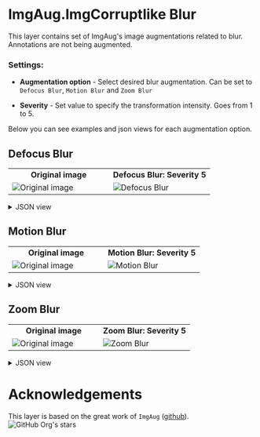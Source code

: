 # ImgAug.ImgCorruptlike Blur

This layer contains set of ImgAug's image augmentations related to blur. Annotations are not being augmented.

### Settings:

- **Augmentation option** - Select desired blur augmentation. Can be set to `Defocus Blur`, `Motion Blur` and `Zoom Blur`

- **Severity** - Set value to specify the transformation intensity. Goes from 1 to 5.

Below you can see examples and json views for each augmentation option.

## Defocus Blur

<table>
<tr>
<td style="text-align:center; width:50%"><strong>Original image</strong></td>
<td style="text-align:center; width:50%"><strong>Defocus Blur: Severity 5</strong></td>
</tr>
<tr>
<td> <img src="https://github.com/supervisely-ecosystem/data-nodes/assets/115161827/894e0c45-44c9-4c67-9d9f-11cd5654fc90" alt="Original image" /> </td>
<td> <img src="https://github.com/supervisely-ecosystem/data-nodes/assets/115161827/fb8b2263-fee6-4943-8ee7-f6a57e321033" alt="Defocus Blur" /> </td>
</tr>
</table>

<details>
  <summary>JSON view</summary>
<pre>
{
    "action": "iaa_imgcorruptlike_blur",
    "src": [
        "$images_project_1"
    ],
    "dst": "$iaa_imgcorruptlike_blur_5",
    "settings": {
        "option": "defocus_blur",
        "severity": 5
    }
}
</pre>
</details>

## Motion Blur
<table>
<tr>
<td style="text-align:center; width:50%"><strong>Original image</strong></td>
<td style="text-align:center; width:50%"><strong>Motion Blur: Severity 5</strong></td>
</tr>
<tr>
<td> <img src="https://github.com/supervisely-ecosystem/data-nodes/assets/115161827/894e0c45-44c9-4c67-9d9f-11cd5654fc90" alt="Original image" /> </td>
<td> <img src="https://github.com/supervisely-ecosystem/data-nodes/assets/115161827/7f798a87-e225-40af-b2d7-f27c700d7584" alt="Motion Blur" /> </td>
</tr>
</table>


<details>
  <summary>JSON view</summary>
<pre>
{
    "action": "iaa_imgcorruptlike_blur",
    "src": [
        "$images_project_1"
    ],
    "dst": "$iaa_imgcorruptlike_blur_5",
    "settings": {
        "option": "motion_blur",
        "severity": 5
    }
}
</pre>
</details>

## Zoom Blur


<table>
<tr>
<td style="text-align:center; width:50%"><strong>Original image</strong></td>
<td style="text-align:center; width:50%"><strong>Zoom Blur: Severity 5</strong></td>
</tr>
<tr>
<td> <img src="https://github.com/supervisely-ecosystem/data-nodes/assets/115161827/894e0c45-44c9-4c67-9d9f-11cd5654fc90" alt="Original image" /> </td>
<td> <img src="https://github.com/supervisely-ecosystem/data-nodes/assets/115161827/018450ec-16b8-455f-b7ce-ceb18d74aec3" alt="Zoom Blur" /> </td>
</tr>
</table>

<details>
  <summary>JSON view</summary>
<pre>
{
    "action": "iaa_imgcorruptlike_blur",
    "src": [
        "$images_project_1"
    ],
    "dst": "$iaa_imgcorruptlike_blur_5",
    "settings": {
        "option": "zoom_blur",
        "severity": 5
    }
}
</pre>
</details>

# Acknowledgements

This layer is based on the great work of `ImgAug` ([github](https://github.com/aleju/imgaug)). ![GitHub Org's stars](https://img.shields.io/github/stars/aleju/imgaug?style=social)
